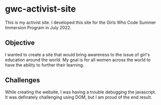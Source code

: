 # gwc-activist-site
This is my activist site. I developed this site for the Girls Who Code Summer Immersion Program in July 2022. 

## Objective
I wanted to create a site that would bring awareness to the issue of girl's education around the world.
My goal is for all women across the world to have the ability to further their learning. 

## Challenges
While creating the website, I was having a trouble debugging the javascript. It was definately challenging using DOM, but I am proud of the end result. 
